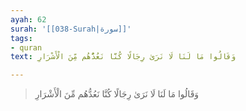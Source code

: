 ```yaml
---
ayah: 62
surah: '[[038-Surah|سورة]]'
tags:
- quran
text: وَقَالُوا مَا لَنَا لَا نَرَىٰ رِجَالًا كُنَّا نَعُدُّهُم مِّنَ الْأَشْرَارِ

---
```

> وَقَالُوا مَا لَنَا لَا نَرَىٰ رِجَالًا كُنَّا نَعُدُّهُم مِّنَ الْأَشْرَارِ
